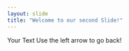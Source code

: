 ```yaml
---
layout: slide
title: "Welcome to our second Slide!"
---
```

Your Text
Use the left arrow to go back!
